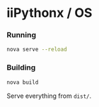 # iiPythonx / OS

### Running

```sh
nova serve --reload
```

### Building

```sh
nova build
```

Serve everything from `dist/`.
